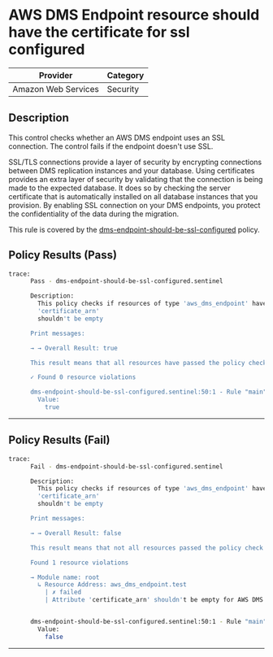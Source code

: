 # AWS DMS Endpoint resource should have the certificate for ssl configured

| Provider            | Category  |
| ------------------- | --------  |
| Amazon Web Services |  Security |

## Description

This control checks whether an AWS DMS endpoint uses an SSL connection. The control fails if the endpoint doesn't use SSL.

SSL/TLS connections provide a layer of security by encrypting connections between DMS replication instances and your database. Using certificates provides an extra layer of security by validating that the connection is being made to the expected database. It does so by checking the server certificate that is automatically installed on all database instances that you provision. By enabling SSL connection on your DMS endpoints, you protect the confidentiality of the data during the migration.

This rule is covered by the [dms-endpoint-should-be-ssl-configured](https://github.com/hashicorp/policy-library-FSBP-Policy-Set-for-AWS-Terraform/blob/main/policies/dms/dms-endpoint-should-be-ssl-configured.sentinel) policy.

## Policy Results (Pass)

```bash
trace:
      Pass - dms-endpoint-should-be-ssl-configured.sentinel

      Description:
        This policy checks if resources of type 'aws_dms_endpoint' have the
        'certificate_arn'
        shouldn't be empty

      Print messages:

      → → Overall Result: true

      This result means that all resources have passed the policy check for the policy dms-endpoint-should-be-ssl-configured.

      ✓ Found 0 resource violations

      dms-endpoint-should-be-ssl-configured.sentinel:50:1 - Rule "main"
        Value:
          true
```

---

## Policy Results (Fail)

```bash
trace:
      Fail - dms-endpoint-should-be-ssl-configured.sentinel

      Description:
        This policy checks if resources of type 'aws_dms_endpoint' have the
        'certificate_arn'
        shouldn't be empty

      Print messages:

      → → Overall Result: false

      This result means that not all resources passed the policy check and the protected behavior is not allowed for the policy dms-endpoint-should-be-ssl-configured.

      Found 1 resource violations

      → Module name: root
        ↳ Resource Address: aws_dms_endpoint.test
          | ✗ failed
          | Attribute 'certificate_arn' shouldn't be empty for AWS DMS Endpoint. Refer to https://docs.aws.amazon.com/securityhub/latest/userguide/dms-controls.html#dms-9 for more details.


      dms-endpoint-should-be-ssl-configured.sentinel:50:1 - Rule "main"
        Value:
          false
```

---
